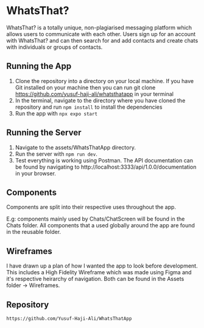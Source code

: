 # WhatsThat?

WhatsThat? is a totally unique, non-plagiarised messaging platform which allows users to communicate with each other. Users sign up for an account with WhatsThat? and can then search for and add contacts and create chats with individuals or groups of contacts. 

## Running the App

1. Clone the repository into a directory on your local machine. If you have Git installed on your machine then you can run git clone https://github.com/yusuf-haji-ali/whatsthatapp in your terminal
2. In the terminal, navigate to the directory where you have cloned the repository and run `npm install` to install the dependencies
3. Run the app with `npx expo start`

## Running the Server

1. Navigate to the assets/WhatsThatApp directory.
2. Run the server with `npm run dev`.
3. Test everything is working using Postman. The API documentation can be found by navigating to http://localhost:3333/api/1.0.0/documentation in your browser.

## Components

Components are split into their respective uses throughout the app.

E.g: components mainly used by Chats/ChatScreen will be found in the Chats folder. All components that a used globally around the app are found in the reusable folder.

## Wireframes

I have drawn up a plan of how I wanted the app to look before development. This includes a High Fidelity Wireframe which was made using Figma and it's respective heirarchy of navigation.
Both can be found in the Assets folder -> Wireframes.

## Repository

`https://github.com/Yusuf-Haji-Ali/WhatsThatApp`

